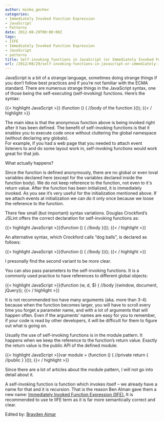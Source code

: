 ```yaml
---
author: minko_gechev
categories:
- Immediately Invoked Function Expression
- JavaScript
- Patterns
date: 2012-08-29T00:00:00Z
tags:
- IIFE
- Immediately Invoked Function Expression
- JavaScript
- patterns
title: Self-invoking functions in JavaScript (or Immediately Invoked Function Expressions)
url: /2012/08/29/self-invoking-functions-in-javascript-or-immediately-invoked-function-expression/
---
```


JavaScript is a bit of a strange language, sometimes doing strange things if you don&#8217;t follow best practices and if you&#8217;re not familiar with the ECMA standard. There are numerous strange things in the JavaScript syntax, one of those being the self-executing (self-invoking) functions. Here&#8217;s the syntax:

{{< highlight JavaScript >}}
(function () {
    //body of the function
}());
{{< / highlight >}}

The main idea is that the anonymous function above is being invoked right after it has been defined. The benefit of self-invoking functions is that it enables you to execute code once without cluttering the global namespace (without declaring any globals).  
For example, if you had a web page that you needed to attach event listeners to and do some layout work in, self-invoking functions would work great for that job.

What actually happens?

Since the function is defined anonymously, there are no global or even loval variables declared here (except for the variables declared inside the function body). We do not keep reference to the function, not even to it's return value. After the function has been initialized, it is immediately invoked.
As you see it&#8217;s very useful for the initialization mentioned above. If we attach events at initialization we can do it only once because we loose the reference to the function.

There few small (but important) syntax variations. Douglas Crockford&#8217;s JSLint offers the correct declaration for self-invoking functions as:

{{< highlight JavaScript >}}(function () {
    //body
}());
{{< / highlight >}}

An alternative syntax, which Crockford calls &#8220;dog balls&#8221;, is declared as follows:

{{< highlight JavaScript >}}(function () {
    //body
})();
{{< / highlight >}}

I presonally find the second variant to be more clear.

You can also pass parameters to the self-invoking functions. It is a commonly used practice to have references to different global objects:

{{< highlight JavaScript >}}(function (w, d, $) {
   //body
}(window, document, jQuery));
{{< / highlight >}}

It is not recommended too have many arguments (aka. more than 3-4) because when the function becomes larger, you will have to scroll every time you forget a parameter name, and with a lot of arguments that will happen often. Even if the arguments&#8217; names are easy for you to remember, if your code is read by other developers, it will be difficult for them to figure out what is going on.

Usually the use of self-invoking functions is in the module pattern. It happens when we keep the reference to the function&#8217;s return value. Exactly the return value is the public API of the defined module:

{{< highlight JavaScript >}}var module = (function () {
    //private
    return {
    //public
    }
}());
{{< / highlight >}}

Since there are a lot of articles about the module pattern, I will not go into detail about it.

A self-invoking function is function which invokes itself &#8211; we already have a name for that and it is recursion. That is the reason Ben Alman gave them a new name: [Immediately Invoked Function Expression (IIFE).][1] It is recommended to use te IIFE term as it is far more semantically correct and clear.

Edited by: [Brayden Aimar][2]

 [1]: http://benalman.com/news/2010/11/immediately-invoked-function-expression/
 [2]: https://github.com/braydenaimar

